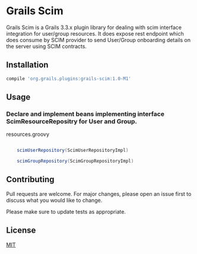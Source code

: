 # Grails Scim

Grails Scim is a Grails 3.3.x plugin library for dealing with scim interface integration for user/group resources. It does expose rest endpoint which does consume by SCIM provider to send User/Group onboarding details on the server using SCIM contracts.

## Installation


```groovy
compile 'org.grails.plugins:grails-scim:1.0-M1'
```

## Usage

### Declare and implement beans implementing interface ScimResourceRepositry for User and Group.

resources.groovy
```groovy

    scimUserRepository(ScimUserRepositoryImpl)

    scimGroupRepository(ScimGroupRepositoryImpl)

```

## Contributing
Pull requests are welcome. For major changes, please open an issue first to discuss what you would like to change.

Please make sure to update tests as appropriate.

## License
[MIT](https://choosealicense.com/licenses/mit/)